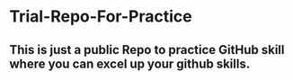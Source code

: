 # Trial-Repo-For-Practice
## This is just a public Repo to practice GitHub skill where you can excel up  your github skills.
